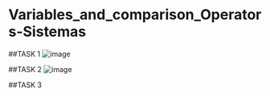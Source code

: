 # Variables_and_comparison_Operators-Sistemas
##TASK 1
![image](https://user-images.githubusercontent.com/91737963/161379474-279cb54f-3408-4c62-9051-93fa1de7a7e4.png)

##TASK 2
![image](https://user-images.githubusercontent.com/91737963/161379537-45ed4bcc-7dfa-40df-b023-569ec40b3114.png)

##TASK 3

